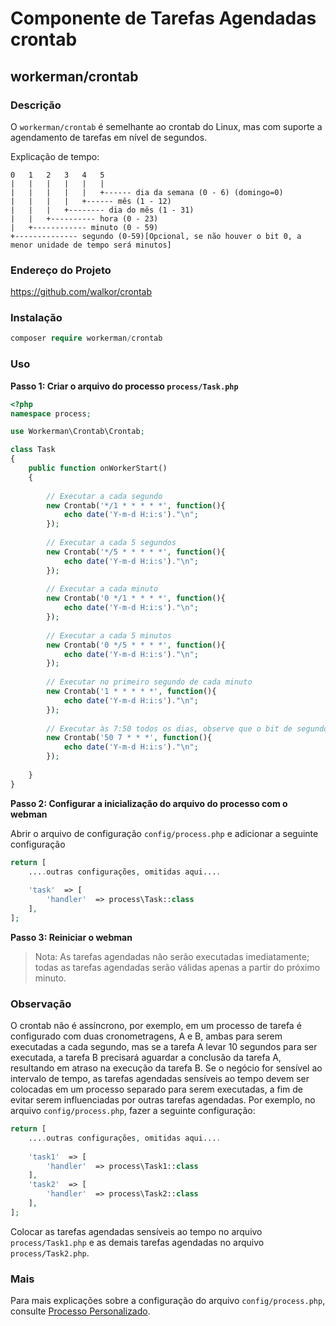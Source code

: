 # Componente de Tarefas Agendadas crontab

## workerman/crontab

### Descrição

O `workerman/crontab` é semelhante ao crontab do Linux, mas com suporte a agendamento de tarefas em nível de segundos.

Explicação de tempo:

```
0   1   2   3   4   5
|   |   |   |   |   |
|   |   |   |   |   +------ dia da semana (0 - 6) (domingo=0)
|   |   |   |   +------ mês (1 - 12)
|   |   |   +-------- dia do mês (1 - 31)
|   |   +---------- hora (0 - 23)
|   +------------ minuto (0 - 59)
+-------------- segundo (0-59)[Opcional, se não houver o bit 0, a menor unidade de tempo será minutos]
```

### Endereço do Projeto

https://github.com/walkor/crontab

### Instalação

```php
composer require workerman/crontab
```

### Uso

**Passo 1: Criar o arquivo do processo `process/Task.php`**

```php
<?php
namespace process;

use Workerman\Crontab\Crontab;

class Task
{
    public function onWorkerStart()
    {
    
        // Executar a cada segundo
        new Crontab('*/1 * * * * *', function(){
            echo date('Y-m-d H:i:s')."\n";
        });
        
        // Executar a cada 5 segundos
        new Crontab('*/5 * * * * *', function(){
            echo date('Y-m-d H:i:s')."\n";
        });
        
        // Executar a cada minuto
        new Crontab('0 */1 * * * *', function(){
            echo date('Y-m-d H:i:s')."\n";
        });
        
        // Executar a cada 5 minutos
        new Crontab('0 */5 * * * *', function(){
            echo date('Y-m-d H:i:s')."\n";
        });
        
        // Executar no primeiro segundo de cada minuto
        new Crontab('1 * * * * *', function(){
            echo date('Y-m-d H:i:s')."\n";
        });
      
        // Executar às 7:50 todos os dias, observe que o bit de segundo foi omitido aqui
        new Crontab('50 7 * * *', function(){
            echo date('Y-m-d H:i:s')."\n";
        });
        
    }
}
```

**Passo 2: Configurar a inicialização do arquivo do processo com o webman**

Abrir o arquivo de configuração `config/process.php` e adicionar a seguinte configuração

```php
return [
    ....outras configurações, omitidas aqui....
  
    'task'  => [
        'handler'  => process\Task::class
    ],
];
```

**Passo 3: Reiniciar o webman**

> Nota: As tarefas agendadas não serão executadas imediatamente; todas as tarefas agendadas serão válidas apenas a partir do próximo minuto.

### Observação

O crontab não é assíncrono, por exemplo, em um processo de tarefa é configurado com duas cronometragens, A e B, ambas para serem executadas a cada segundo, mas se a tarefa A levar 10 segundos para ser executada, a tarefa B precisará aguardar a conclusão da tarefa A, resultando em atraso na execução da tarefa B.
Se o negócio for sensível ao intervalo de tempo, as tarefas agendadas sensíveis ao tempo devem ser colocadas em um processo separado para serem executadas, a fim de evitar serem influenciadas por outras tarefas agendadas. Por exemplo, no arquivo `config/process.php`, fazer a seguinte configuração:

```php
return [
    ....outras configurações, omitidas aqui....
  
    'task1'  => [
        'handler'  => process\Task1::class
    ],
    'task2'  => [
        'handler'  => process\Task2::class
    ],
];
```
Colocar as tarefas agendadas sensíveis ao tempo no arquivo `process/Task1.php` e as demais tarefas agendadas no arquivo `process/Task2.php`.

### Mais

Para mais explicações sobre a configuração do arquivo `config/process.php`, consulte [Processo Personalizado](../process.md).
